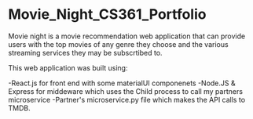 # Movie_Night_CS361_Portfolio

Movie night is a movie recommendation web application that can provide users with the top movies of any genre they choose and the various streaming services they may be subscrtibed to. 

This web application was built using:

-React.js for front end with some materialUI componenets 
-Node.JS & Express for middeware which uses the Child process to call my partners microservice
-Partner's microservice.py file which makes the API calls to TMDB.


